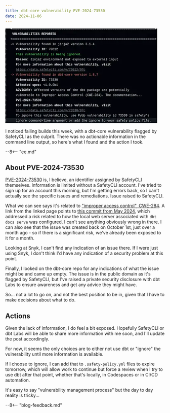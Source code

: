 ```yaml
---
title: dbt-core vulnerability PVE-2024-73530
date: 2024-11-06
---
```


![SafetyCLI check output for the vulnerability](./assets/vuln_report.webp)

I noticed failing builds this week, with a dbt-core vulnerability flagged by SafetyCLI as the culprit. There was no actionable information in the command line output, so here's what I found and the action I took.

--8<-- "ee.md"

<!-- more -->

## About PVE-2024-73530

[PVE-2024-73530](https://data.safetycli.com/v/73530/97c/) is, I believe, an identifier assigned by SafetyCLI themselves. Information is limited without a SafetyCLI account. I've tried to sign up for an account this morning, but I'm getting errors back, so I can't actually see the specific issues and remediations. Issue raised to SafetyCLI.

What we can see says it's related to ["improper access control", CWE-284](https://cwe.mitre.org/data/definitions/284.html). A link from the linked page points to [this commit from May 2024](https://github.com/dbt-labs/dbt-core/commit/0c08d7a19ad1740be3cb0b2e6d9d64f6537176f7), which addressed a risk related to how the local web server associated with `dbt docs serve` was configured. I can't see anything obviously wrong in there. I can also see that the issue was created back on October 1st, just over a month ago - so if there is a significant risk, we've already been exposed to it for a month.

Looking at Snyk, I can't find any indication of an issue there. If I were just using Snyk, I don't think I'd have any indication of a security problem at this point.

Finally, I looked on the dbt-core repo for any indications of what the issue might be and came up empty. The issue is in the public domain as it's flagged by SafetyCLI, but I've raised a private security disclosure with dbt Labs to ensure awareness and get any advice they might have.

So... not a lot to go on, and not the best position to be in, given that I have to make decisions about what to do.

## Actions

Given the lack of information, I do feel a bit exposed. Hopefully SafetyCLI or dbt Labs will be able to share more information with me soon, and I'll update the post accordingly.

For now, it seems the only choices are to either not use dbt or "ignore" the vulnerability until more information is available.

If I choose to ignore, I can add that to `.safety-policy.yml` files to expire tomorrow, which will allow work to continue but force a review when I try to use dbt after that point, whether that's locally, in Codespaces or in CI/CD automation.

It's easy to say "vulnerability management process" but the day to day reality is tricky...

--8<-- "blog-feedback.md"

